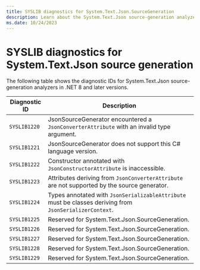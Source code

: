 ```yaml
---
title: SYSLIB diagnostics for System.Text.Json.SourceGeneration
description: Learn about the System.Text.Json source-generation analyzers that generate compile-time suggestions SYSLIB1220 through SYSLIB1229.
ms.date: 10/24/2023
---
```

# SYSLIB diagnostics for System.Text.Json source generation

The following table shows the diagnostic IDs for System.Text.Json source-generation analyzers in .NET 8 and later versions.

| Diagnostic ID | Description |
| - | - |
|  `SYSLIB1220` | JsonSourceGenerator encountered a `JsonConverterAttribute` with an invalid type argument. |
|  `SYSLIB1221` | JsonSourceGenerator does not support this C# language version. |
|  `SYSLIB1222` | Constructor annotated with `JsonConstructorAttribute` is inaccessible. |
|  `SYSLIB1223` | Attributes deriving from `JsonConverterAttribute` are not supported by the source generator. |
|  `SYSLIB1224` | Types annotated with `JsonSerializableAttribute` must be classes deriving from `JsonSerializerContext`. |
|  `SYSLIB1225` | Reserved for System.Text.Json.SourceGeneration. |
|  `SYSLIB1226` | Reserved for System.Text.Json.SourceGeneration. |
|  `SYSLIB1227` | Reserved for System.Text.Json.SourceGeneration. |
|  `SYSLIB1228` | Reserved for System.Text.Json.SourceGeneration. |
|  `SYSLIB1229` | Reserved for System.Text.Json.SourceGeneration. |
